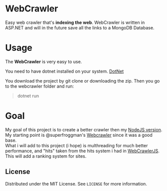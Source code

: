 # WebCrawler

Easy web crawler that's **indexing the web**. WebCrawler is written in ASP.NET and will in the future save all the links to a MongoDB Database. 


# Usage

The **WebCrawler** is very easy to use. 

You need to have dotnet installed on your system.
<a href="https://dotnet.microsoft.com/">DotNet</a>

You download the project by git clone or downloading the zip. 
Then you go to the webcrawler folder and run:

> dotnet run 

# Goal

My goal of this project is to create a better crawler then my <a href="https://github.com/linusromland/WebCrawlerJS">NodeJS version</a>. <br>
My starting point is @superfroggman's <a href="https://github.com/superfroggman/WebCrawler">Webcrawler</a> since it was a good base.<br>
What i will add to this project (i hope) is multhreading for much better performance, and "hits" taken from the hits system i had in <a href="https://github.com/linusromland/WebCrawlerJS">WebCrawlerJS</a>. This will add a ranking system for sites. 


<!-- LICENSE -->
## License

Distributed under the MIT License. See `LICENSE` for more information.

